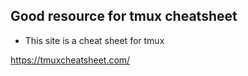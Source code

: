 ## Good resource for tmux cheatsheet

* This site is a cheat sheet for tmux

<https://tmuxcheatsheet.com/>


